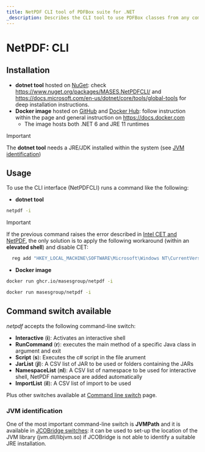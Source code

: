 ```yaml
---
title: NetPDF CLI tool of PDFBox suite for .NET
_description: Describes the CLI tool to use PDFBox classes from any command-line shell
---
```


# NetPDF: CLI

## Installation

- **dotnet tool** hosted on [NuGet](https://www.nuget.org/packages/MASES.NetPDFCLI): check https://www.nuget.org/packages/MASES.NetPDFCLI/ and https://docs.microsoft.com/en-us/dotnet/core/tools/global-tools for deep installation instructions.
- **Docker image** hosted on [GitHub](https://github.com/masesgroup/NetPDF/pkgs/container/netpdf) and [Docker Hub](https://hub.docker.com/repository/docker/masesgroup/netpdf/general): follow instruction within the page and general instruction on https://docs.docker.com
  * The image hosts both .NET 6 and JRE 11 runtimes

> [!IMPORTANT]
> The **dotnet tool** needs a JRE/JDK installed within the system (see [JVM identification](#jvm-identification))

## Usage

To use the CLI interface (NetPDFCLI) runs a command like the following:

- **dotnet tool**

```sh
netpdf -i
```

> [!IMPORTANT]
> If the previous command raises the error described in [Intel CET and NetPDF](usage.md#intel-cet-and-netpdf), the only solution is to apply the following workaround (within an **elevated shell**) and disable CET:
> ```sh
> 	reg add "HKEY_LOCAL_MACHINE\SOFTWARE\Microsoft\Windows NT\CurrentVersion\Image File Execution Options\netpdf.exe" /v MitigationOptions /t REG_BINARY /d "0000000000000000000000000000002000" /f
> ```

- **Docker image**

```sh
docker run ghcr.io/masesgroup/netpdf -i
```

```sh
docker run masesgroup/netpdf -i
```

## Command switch available

_netpdf_ accepts the following command-line switch:

* **Interactive** (**i**): Activates an interactive shell
* **RunCommand** (**r**): executes the main method of a specific Java class in argument and exit
* **Script** (**s**): Executes the c# script in the file arument
* **JarList** (**jl**): A CSV list of JAR to be used or folders containing the JARs
* **NamespaceList** (**nl**): A CSV list of namespace to be used for interactive shell, NetPDF namespace are added automatically
* **ImportList** (**il**): A CSV list of import to be used

Plus other switches available at [Command line switch](commandlineswitch.md) page.

### JVM identification

One of the most important command-line switch is **JVMPath** and it is available in [JCOBridge switches](https://www.jcobridge.com/net-examples/command-line-options/): it can be used to set-up the location of the JVM library (jvm.dll/libjvm.so) if JCOBridge is not able to identify a suitable JRE installation.
